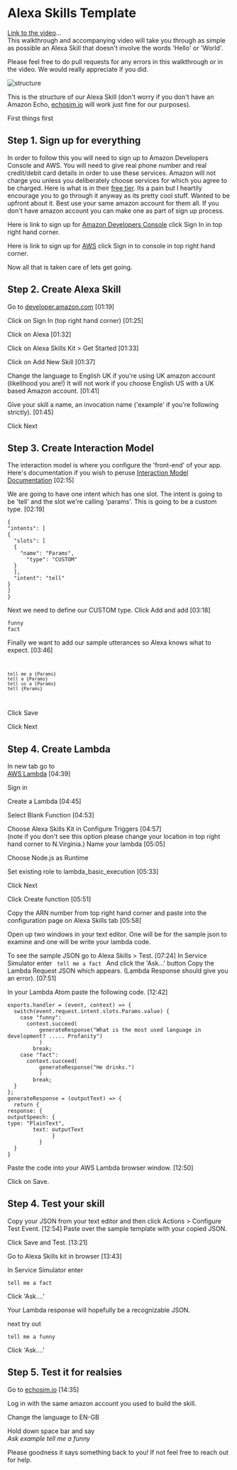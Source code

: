 
# Alexa Skills Template
[Link to the video](https://drive.google.com/open?id=0B6ElP-Jk1O0ZdEtvSzFZd3c1ZkE)...   
This walkthrough and accompanying video will take you through as simple as possible an Alexa Skill that doesn't involve the words 'Hello' or 'World'.      

Please feel free to do pull requests for any errors in this walkthrough or in the video. We would really appreciate if you did.      

![structure](https://github.com/vishpatel7/alexa-lambda-template/blob/master/img/structure-diagram.png)      

This is the structure of our Alexa Skill (don't worry if you don't have an Amazon Echo, [echosim.io](www.echosim.io) will work just fine for our purposes).      

First things first    
## Step 1. Sign up for everything     

In order to follow this you will need to sign up to Amazon Developers Console and AWS. You will need to give real phone number and real credit/debit card details in order to use these services. Amazon will not charge you unless you deliberately choose services for which you agree to be charged. Here is what is in their [free tier](https://aws.amazon.com/free/). Its a pain but I heartily encourage you to go through it anyway as its pretty cool stuff. Wanted to be upfront about it. Best use your same amazon account for them all. If you don't have amazon account you can make one as part of sign up process.      

Here is link to sign up for [Amazon Developers Console](https://developer.amazon.com/) click Sign In in top right hand corner.    

Here is link to sign up for [AWS](https://aws.amazon.com/console/) click Sign in to console in top right hand corner.     


Now all that is taken care of lets get going.    


## Step 2. Create Alexa Skill      
Go to [developer.amazon.com](www.developer.amazon.com) [01:19]

Click on Sign In (top right hand corner) [01:25]

Click on Alexa [01:32]     

Click on Alexa Skills Kit > Get Started [01:33]     

Click on Add New Skill [01:37]     

Change the language to English UK if you're using UK amazon account (likelihood you are!) It will not work if you choose English US with a UK based Amazon account. [01:41]


Give your skill a name, an invocation name ('example' if you're following strictly). [01:45]

Click Next


## Step 3. Create Interaction Model    

The  interaction model is where you configure the 'front-end' of your app. Here's documentation if you wish to peruse [Interaction Model Documentation](https://developer.amazon.com/public/solutions/alexa/alexa-skills-kit/docs/alexa-skills-kit-interaction-model-reference) [02:15]

  We are going to have one intent which has one slot. The intent is going to be 'tell' and the slot we're calling 'params'. This is going to be a custom type. [02:19] 

  ```
{      
  "intents": [      
  {      
    "slots": [      
    {      
      "name": "Params",      
        "type": "CUSTOM"      
    }      
    ],      
    "intent": "tell"      
  }      
  ]      
}      
```

Next we need to define our CUSTOM type. Click Add and add  [03:18]   


```
funny      
fact      
```


Finally we want to add our sample utterances so Alexa knows what to expect. [03:46]
<code>    

```
tell me a {Params}      
tell a {Params}      
tell us a {Params}      
tell {Params}      
```
</code>    

Click Save

Click Next

## Step 4. Create Lambda      
In new tab go to  
[AWS Lambda](https://aws.amazon.com/lambda/) [04:39]

Sign in        

Create a Lambda [04:45]

Select Blank Function [04:53]

Choose Alexa Skills Kit in Configure Triggers [04:57]  
(note if you don't see this option please change your location in top right hand corner to N.Virginia.)
Name your lambda [05:05] 

Choose Node.js as Runtime

Set existing role to lambda_basic_execution [05:33]

Click Next

Click Create function [05:51]

Copy the ARN number from top right hand corner and paste into the configuration page on Alexa Skills tab [05:58]

Open up two windows in your text editor. One will be for the sample json to examine and one will be write your lambda code.  

To see the sample JSON go to Alexa Skills > Test. [07:24]  In Service Simulator enter 
<code>
tell me a fact
</code>
And click the 'Ask...' button
Copy the Lambda Request JSON which appears. (Lambda Response should give you an error). [07:51]

In your Lambda Atom paste the following code. [12:42]    

```
exports.handler = (event, context) => {    
  switch(event.request.intent.slots.Params.value) {    
    case "funny":    
      context.succeed(    
          generateResponse("What is the most used language in development? ..... Profanity")    
          )    
        break;    
    case "fact":    
      context.succeed(    
          generateResponse("He drinks.")    
          )    
        break;    
  }    
};    
generateResponse = (outputText) => {    
  return {    
response: {    
outputSpeech: {    
type: "PlainText",    
        text: outputText    
              }    
          }    
  }    
}    

```
Paste the code into your AWS Lambda browser window. [12:50]

Click on Save.  


## Step 4. Test your skill    
Copy your JSON from your text editor and then click Actions > Configure Test Event. [12:54]
Paste over the sample template with your copied JSON.    

Click Save and Test. [13:21]     

Go to Alexa Skills kit in browser [13:43]

In Service Simulator enter     
```    
tell me a fact    
```    
Click 'Ask....'    

Your Lambda response will hopefully be a recognizable JSON.    

next try out     
```    
tell me a funny    
```    

Click 'Ask....'    


## Step 5. Test it for realsies    
Go to [echosim.io](www.echosim.io) [14:35] 

  Log in with the same amazon account you used to build the skill.    

  Change the language to EN-GB      

  Hold down space bar and say    
  <i>Ask example tell me a funny</i>    

  Please goodness it says something back to you! If not feel free to reach out for help.       
